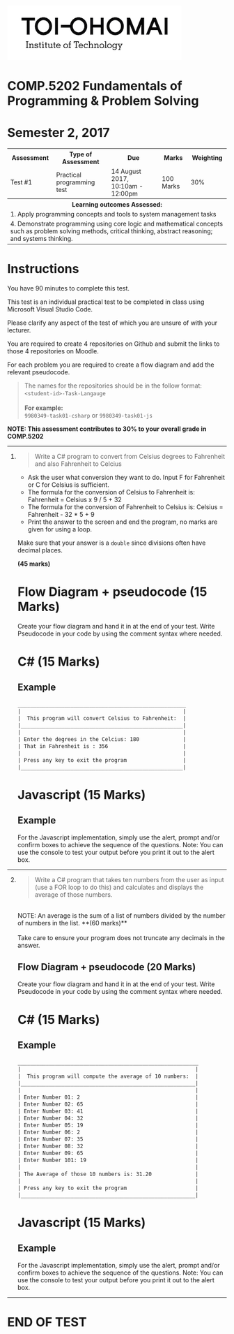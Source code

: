 <link rel="stylesheet" href="../css/styles.css">

![Toi Ohomai Logo](../images/toi-logo.jpg)

# COMP.5202 Fundamentals of Programming & Problem Solving
# Semester 2, 2017

<table>
    <tr>
        <th>Assessment	</th>
        <th>Type of Assessment</th>
        <th>Due</th>
        <th>Marks</th>
        <th>Weighting</th>
    </tr>
    <tr>
        <td>Test #1</td>
        <td>Practical programming test</td>
        <td>14 August 2017, 10:10am - 12:00pm</td>
        <td>100 Marks</td>
        <td>30%</td>
    </tr>
    <tr>
        <th colspan="5">
        Learning outcomes Assessed:
        </th>
    </tr>
    <tr>
        <td colspan="5">
        1. Apply programming concepts and tools to system management tasks
        </td>
    </tr>
    <tr>
        <td colspan="5">
        4. Demonstrate programming using core logic and mathematical concepts such as problem solving methods, critical thinking, abstract reasoning; and systems thinking.
        </td>
    </tr>
</table>

# Instructions

You have 90 minutes to complete this test.

This test is an individual practical test to be completed in class using Microsoft Visual Studio Code.

Please clarify any aspect of the test of which you are unsure of with your lecturer.  

You are required to create 4 repositories on Github and submit the links to those 4 repositories on Moodle.

For each problem you are required to create a flow diagram and add the relevant pseudocode.

>The names for the repositories should be in the follow format:<br>
`<student-id>-Task-Langauge`<br><br>
**For example:<br>**
`9980349-task01-csharp`
or 
`9980349-task01-js`

**NOTE:  This assessment contributes to 30% to your overall grade in COMP.5202** 

---

<div style="page-break-after: always;"></div>

1.	>Write a C# program to convert from Celsius degrees to Fahrenheit and also Fahrenheit to Celcius<br>
    
    * Ask the user what conversion they want to do. Input F for Fahrenheit or C for Celsius is sufficient.
    * The formula for the conversion of Celsius to Fahrenheit is:  Fahrenheit = Celsius x 9 / 5 + 32
    * The formula for the conversion of Fahrenheit to Celsius is:  Celsius = Fahrenheit - 32 * 5 + 9
    * Print the answer to the screen and end the program, no marks are given for using a loop.

    Make sure that your answer is a `double` since divisions often have decimal places.
    
	**(45 marks)**

    # Flow Diagram + pseudocode (15 Marks)

    Create your flow diagram and hand it in at the end of your test.
    Write Pseudocode in your code by using the comment syntax where needed.

    # C# (15 Marks)

    ## Example 

    ```
    ______________________________________________________
    |                                                    |
    |  This program will convert Celsius to Fahrenheit:  |
    |____________________________________________________|
    |                                                    |
    | Enter the degrees in the Celcius: 180              |
    | That in Fahrenheit is : 356                        | 
    |                                                    |
    | Press any key to exit the program                  |
    |____________________________________________________|
    ```

    # Javascript (15 Marks)

    ## Example 

    For the Javascript implementation, simply use the alert, prompt and/or confirm boxes to achieve the sequence of the questions. Note: You can use the console to test your output before you print it out to the alert box.

---

<div style="page-break-after: always;"></div>

2.	>Write a C# program that takes ten numbers from the user as input (use a FOR       loop to do this) and calculates and displays the average of those numbers.  
    <br>
    NOTE:  An average is the sum of a list of numbers divided by the number of numbers in the list.	**(60 marks)**
    <br><br>
    Take care to ensure your program does not truncate any decimals in the answer.

    ## Flow Diagram + pseudocode (20 Marks)

    Create your flow diagram and hand it in at the end of your test.
    Write Pseudocode in your code by using the comment syntax where needed.

    # C# (15 Marks)

    ## Example 

    ```
    __________________________________________________________
    |                                                        |
    |  This program will compute the average of 10 numbers:  |
    |________________________________________________________|
    |                                                        |
    | Enter Number 01: 2                                     |
    | Enter Number 02: 65                                    |
    | Enter Number 03: 41                                    |
    | Enter Number 04: 32                                    |
    | Enter Number 05: 19                                    |
    | Enter Number 06: 2                                     |
    | Enter Number 07: 35                                    |
    | Enter Number 08: 32                                    |
    | Enter Number 09: 65                                    |
    | Enter Number 101: 19                                   |
    |                                                        |
    | The Average of those 10 numbers is: 31.20              |
    |                                                        |
    | Press any key to exit the program                      |
    |________________________________________________________|

    ```

    # Javascript (15 Marks)
     
    ## Example 

    For the Javascript implementation, simply use the alert, prompt and/or confirm boxes to achieve the sequence of the questions. Note: You can use the console to test your output before you print it out to the alert box. 

----

# END OF TEST
